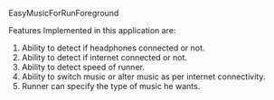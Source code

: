 EasyMusicForRunForeground

Features Implemented in this application are:
1. Ability to detect if headphones connected or not.
2. Ability to detect if internet connected or not.
3. Ability to detect speed of runner.
4. Ability to switch music or alter music as per internet connectivity.
5. Runner can specify the type of music he wants.
